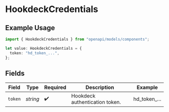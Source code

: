 # HookdeckCredentials

## Example Usage

```typescript
import { HookdeckCredentials } from "openapi/models/components";

let value: HookdeckCredentials = {
  token: "hd_token_...",
};
```

## Fields

| Field                          | Type                           | Required                       | Description                    | Example                        |
| ------------------------------ | ------------------------------ | ------------------------------ | ------------------------------ | ------------------------------ |
| `token`                        | *string*                       | :heavy_check_mark:             | Hookdeck authentication token. | hd_token_...                   |